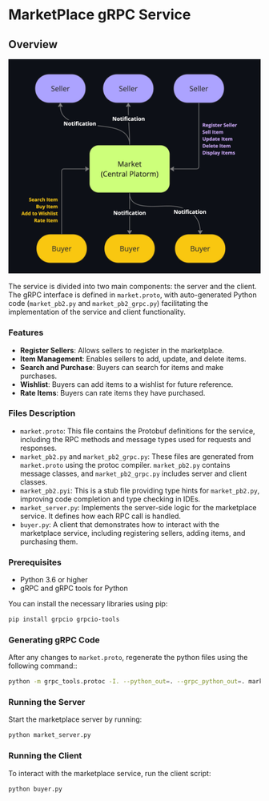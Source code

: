 # MarketPlace gRPC Service

## Overview

<img src="/diagram.jpg" width="600">

The service is divided into two main components: the server and the client. The gRPC interface is defined in `market.proto`, with auto-generated Python code (`market_pb2.py` and `market_pb2_grpc.py`) facilitating the implementation of the service and client functionality.
### Features

- **Register Sellers**: Allows sellers to register in the marketplace.
- **Item Management**: Enables sellers to add, update, and delete items.
- **Search and Purchase**: Buyers can search for items and make purchases.
- **Wishlist**: Buyers can add items to a wishlist for future reference.
- **Rate Items**: Buyers can rate items they have purchased.

### Files Description

- `market.proto`: This file contains the Protobuf definitions for the service, including the RPC methods and message types used for requests and responses.
- `market_pb2.py` and `market_pb2_grpc.py`: These files are generated from `market.proto` using the protoc compiler. `market_pb2.py` contains message classes, and `market_pb2_grpc.py` includes server and client classes.
- `market_pb2.pyi`: This is a stub file providing type hints for `market_pb2.py`, improving code completion and type checking in IDEs.
- `market_server.py`: Implements the server-side logic for the marketplace service. It defines how each RPC call is handled.
- `buyer.py`: A client that demonstrates how to interact with the marketplace service, including registering sellers, adding items, and purchasing them.

### Prerequisites

- Python 3.6 or higher
- gRPC and gRPC tools for Python

You can install the necessary libraries using pip:

```bash
pip install grpcio grpcio-tools
```

### Generating gRPC Code

After any changes to `market.proto`, regenerate the python files using the following command::

```bash
python -m grpc_tools.protoc -I. --python_out=. --grpc_python_out=. market.proto
```

### Running the Server
Start the marketplace server by running:

```bash
python market_server.py
```

### Running the Client
To interact with the marketplace service, run the client script:

```bash
python buyer.py
```
